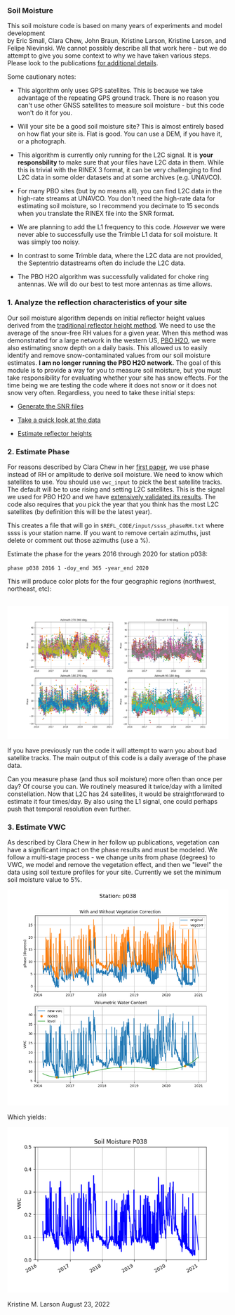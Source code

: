 ### Soil Moisture

This soil moisture code is based on many years of experiments and model development  
by Eric Small, Clara Chew, John Braun, Kristine Larson, Kristine Larson, and Felipe Nievinski.
We cannot possibly describe all that work here - but we do attempt to give you some context to why 
we have taken various steps.  Please look to the 
publications [for additional details](https://www.kristinelarson.net/publications/).

Some cautionary notes:

- This algorithm only uses GPS satellites. This is because we take advantage of the repeating GPS 
ground track. There is no reason you can't use other GNSS satellites to measure soil moisture - 
but this code won't do it for you.  

- Will your site be a good soil moisture site?  This is almost entirely based on how flat your site is.
Flat is good. You can use a DEM, if you have it, or a photograph.  

- This algorithm is currently only running for the L2C signal. It is **your responsbility** to make sure that 
your files have L2C data in them. While this is trivial with the RINEX 3 format, it can be very challenging to 
find L2C data in some older datasets and at some archives (e.g. UNAVCO). 

- For many PBO sites (but by no means all), you can find L2C data in the 
high-rate streams at UNAVCO.  You don't need the high-rate data for estimating soil
moisture, so I recommend you decimate to 15 seconds when you translate the RINEX file into the SNR format.

- We are planning to add the L1 frequency to this code. *However* we were never able to successfully
use the Trimble L1 data for soil moisture. It was simply too noisy. 

- In contrast to some Trimble data, where the L2C data are not provided, the Septentrio datastreams often
do include the L2C data. 

- The PBO H2O algorithm was successfully validated for choke ring antennas. We will do our best 
to test more antennas as time allows. 


### 1. Analyze the reflection characteristics of your site

Our soil moisture algorithm depends on initial reflector height values derived from 
the [traditional reflector height method](gnssir.md). We need to use the average of the snow-free RH values
for a given year. When this method was demonstrated for a large network in the western US, 
[PBO H2O](https://www.kristinelarson.net/wp-content/uploads/2015/12/Larson-2016-WIRES_Water.pdf), we 
were also estimating snow depth on a daily basis. This allowed us to easily identify and remove snow-contaminated values from
our soil moisture estimates. **I am no longer running the PBO H2O network.** The goal of this module is to provide a 
way for you to measure soil moisture, but you must take responsibility for evaluating whether your site 
has snow effects. For the time being we are testing the code where it does not snow or it does not snow very often. 
Regardless, you need to take these initial steps:

- [Generate the SNR files](rinex2snr.md)

- [Take a quick look at the data](quickLook.md)

- [Estimate reflector heights](gnssir.md)


### 2. Estimate Phase 

For reasons described by Clara Chew in 
her [first paper](https://www.kristinelarson.net/wp-content/uploads/2015/10/Chew_etal_Proof.pdf), 
we use phase instead of RH or amplitude to derive soil moisture. We need to 
know which satellites to use. You should use <code>vwc_input</code> to pick the best satellite tracks. 
The default will be to use rising and setting L2C satellites.  This is the signal we used for PBO H2O and we 
have [extensively validated its results](https://www.kristinelarson.net/wp-content/uploads/2015/12/SmallLarson_etal2016.pdf). 
The code also requires that you pick the year that you think has the most 
L2C satellites (by definition this will be the latest year).

This creates a file that will go in <code>$REFL_CODE/input/ssss_phaseRH.txt</code> where ssss is your station name.
If you want to remove certain azimuths, just delete or comment out those azimuths (use a %).

Estimate the phase for the years 2016 through 2020 for station p038:

<code>phase p038 2016 1 -doy_end 365 -year_end 2020 </code>

This will produce color plots for the four geographic regions (northwest, northeast, etc):

 <br />
<img src="../tests/use_cases/p038_azim.png" width="600">
 <br />

If you have previously run the code it will attempt to warn you about bad satellite tracks.
The main output of this code is a daily average of the phase data. 

Can you measure phase (and thus soil moisture) more often than once per day? Of course you can. We routinely
measured it twice/day with a limited constellation. Now that L2C has 24 satellites, it would be straightforward 
to estimate it four times/day. By also using the L1 signal, one could perhaps push that temporal resolution even further.


### 3. Estimate VWC

As described by Clara Chew in her follow up publications, vegetation can have a significant impact on the phase results 
and must be modeled.  We follow a multi-stage process - we change units from phase (degrees) to VWC, 
we model and remove the vegetation effect, and then we "level" the data using soil texture profiles for your site.
Currently we set the minimum soil moisture value to 5%.

<img src="../tests/use_cases/p038_smc_models.png" width="600">
 <br />

Which yields:

<img src="../tests/use_cases/p038_vwc.png" width="600">


Kristine M. Larson
August 23, 2022
